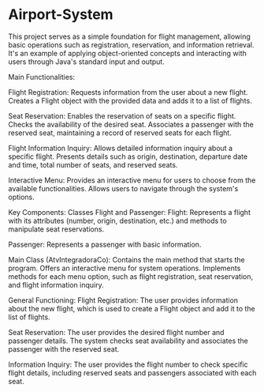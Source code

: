 # Airport-System
This project serves as a simple foundation for flight management, allowing basic operations such as registration, reservation, and information retrieval. It's an example of applying object-oriented concepts and interacting with users through Java's standard input and output.

Main Functionalities: 

Flight Registration: Requests information from the user about a new flight.
Creates a Flight object with the provided data and adds it to a list of flights.

Seat Reservation: Enables the reservation of seats on a specific flight.
Checks the availability of the desired seat.
Associates a passenger with the reserved seat, maintaining a record of reserved seats for each flight.

Flight Information Inquiry: Allows detailed information inquiry about a specific flight.
Presents details such as origin, destination, departure date and time, total number of seats, and reserved seats.

Interactive Menu: Provides an interactive menu for users to choose from the available functionalities.
Allows users to navigate through the system's options.

Key Components:
Classes Flight and Passenger:
Flight: Represents a flight with its attributes (number, origin, destination, etc.) and methods to manipulate seat reservations.

Passenger: Represents a passenger with basic information.

Main Class (AtvIntegradoraCo): Contains the main method that starts the program.
Offers an interactive menu for system operations.
Implements methods for each menu option, such as flight registration, seat reservation, and flight information inquiry.

General Functioning:
Flight Registration: The user provides information about the new flight, which is used to create a Flight object and add it to the list of flights.

Seat Reservation: The user provides the desired flight number and passenger details.
The system checks seat availability and associates the passenger with the reserved seat.

Information Inquiry: The user provides the flight number to check specific flight details, including reserved seats and passengers associated with each seat.

